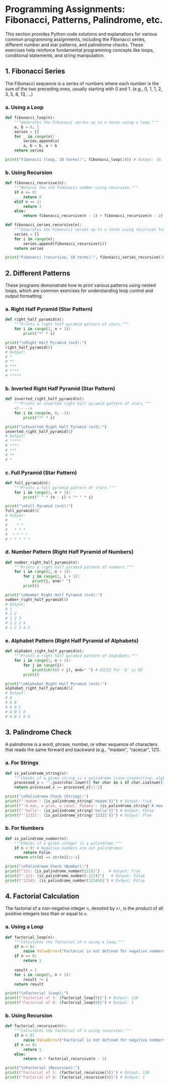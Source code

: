 # Programming Assignments: Fibonacci, Patterns, Palindrome, etc.

This section provides Python code solutions and explanations for various common programming assignments, including the Fibonacci series, different number and star patterns, and palindrome checks. These exercises help reinforce fundamental programming concepts like loops, conditional statements, and string manipulation.

## 1. Fibonacci Series

The Fibonacci sequence is a series of numbers where each number is the sum of the two preceding ones, usually starting with 0 and 1. (e.g., 0, 1, 1, 2, 3, 5, 8, 13, ...)

### a. Using a Loop

```python
def fibonacci_loop(n):
    """Generates the Fibonacci series up to n terms using a loop."""
    a, b = 0, 1
    series = []
    for _ in range(n):
        series.append(a)
        a, b = b, a + b
    return series

print("Fibonacci (loop, 10 terms):", fibonacci_loop(10)) # Output: [0, 1, 1, 2, 3, 5, 8, 13, 21, 34]
```

### b. Using Recursion

```python
def fibonacci_recursive(n):
    """Returns the nth Fibonacci number using recursion."""
    if n <= 0:
        return 0
    elif n == 1:
        return 1
    else:
        return fibonacci_recursive(n - 1) + fibonacci_recursive(n - 2)

def fibonacci_series_recursive(n):
    """Generates the Fibonacci series up to n terms using recursion for each term."""
    series = []
    for i in range(n):
        series.append(fibonacci_recursive(i))
    return series

print("Fibonacci (recursive, 10 terms):", fibonacci_series_recursive(10)) # Output: [0, 1, 1, 2, 3, 5, 8, 13, 21, 34]
```

## 2. Different Patterns

These programs demonstrate how to print various patterns using nested loops, which are common exercises for understanding loop control and output formatting.

### a. Right Half Pyramid (Star Pattern)

```python
def right_half_pyramid(n):
    """Prints a right half pyramid pattern of stars."""
    for i in range(1, n + 1):
        print("*" * i)

print("\nRight Half Pyramid (n=5):")
right_half_pyramid(5)
# Output:
# *
# **
# ***
# ****
# *****
```

### b. Inverted Right Half Pyramid (Star Pattern)

```python
def inverted_right_half_pyramid(n):
    """Prints an inverted right half pyramid pattern of stars."""
    <!-- -->
    for i in range(n, 0, -1):
        print("*" * i)

print("\nInverted Right Half Pyramid (n=5):")
inverted_right_half_pyramid(5)
# Output:
# *****
# ****
# ***
# **
# *
```

### c. Full Pyramid (Star Pattern)

```python
def full_pyramid(n):
    """Prints a full pyramid pattern of stars."""
    for i in range(1, n + 1):
        print(" " * (n - i) + "* " * i)

print("\nFull Pyramid (n=5):")
full_pyramid(5)
# Output:
#     * 
#    * * 
#   * * * 
#  * * * * 
# * * * * * 
```

### d. Number Pattern (Right Half Pyramid of Numbers)

```python
def number_right_half_pyramid(n):
    """Prints a right half pyramid pattern of numbers."""
    for i in range(1, n + 1):
        for j in range(1, i + 1):
            print(j, end=" ")
        print()

print("\nNumber Right Half Pyramid (n=5):")
number_right_half_pyramid(5)
# Output:
# 1 
# 1 2 
# 1 2 3 
# 1 2 3 4 
# 1 2 3 4 5 
```

### e. Alphabet Pattern (Right Half Pyramid of Alphabets)

```python
def alphabet_right_half_pyramid(n):
    """Prints a right half pyramid pattern of alphabets."""
    for i in range(1, n + 1):
        for j in range(i):
            print(chr(65 + j), end=" ") # ASCII for 'A' is 65
        print()

print("\nAlphabet Right Half Pyramid (n=5):")
alphabet_right_half_pyramid(5)
# Output:
# A 
# A B 
# A B C 
# A B C D 
# A B C D E 
```

## 3. Palindrome Check

A palindrome is a word, phrase, number, or other sequence of characters that reads the same forward and backward (e.g., "madam", "racecar", 121).

### a. For Strings

```python
def is_palindrome_string(s):
    """Checks if a given string is a palindrome (case-insensitive, alphanumeric only)."""
    processed_s = ''.join(char.lower() for char in s if char.isalnum())
    return processed_s == processed_s[::-1]

print("\nPalindrome Check (String):")
print(f"'madam': {is_palindrome_string('madam')}") # Output: True
print(f"'A man, a plan, a canal: Panama': {is_palindrome_string('A man, a plan, a canal: Panama')}") # Output: True
print(f"'hello': {is_palindrome_string('hello')}") # Output: False
print(f"'12321': {is_palindrome_string('12321')}") # Output: True
```

### b. For Numbers

```python
def is_palindrome_number(n):
    """Checks if a given integer is a palindrome."""
    if n < 0: # Negative numbers are not palindromes
        return False
    return str(n) == str(n)[::-1]

print("\nPalindrome Check (Number):")
print(f"121: {is_palindrome_number(121)}")    # Output: True
print(f"-121: {is_palindrome_number(-121)}")   # Output: False
print(f"12345: {is_palindrome_number(12345)}") # Output: False
```

## 4. Factorial Calculation

The factorial of a non-negative integer `n`, denoted by `n!`, is the product of all positive integers less than or equal to `n`.

### a. Using a Loop

```python
def factorial_loop(n):
    """Calculates the factorial of n using a loop."""
    if n < 0:
        raise ValueError("Factorial is not defined for negative numbers.")
    if n == 0:
        return 1
    
    result = 1
    for i in range(1, n + 1):
        result *= i
    return result

print("\nFactorial (Loop):")
print(f"Factorial of 5: {factorial_loop(5)}") # Output: 120
print(f"Factorial of 0: {factorial_loop(0)}") # Output: 1
```

### b. Using Recursion

```python
def factorial_recursive(n):
    """Calculates the factorial of n using recursion."""
    if n < 0:
        raise ValueError("Factorial is not defined for negative numbers.")
    if n == 0:
        return 1
    else:
        return n * factorial_recursive(n - 1)

print("\nFactorial (Recursion):")
print(f"Factorial of 5: {factorial_recursive(5)}") # Output: 120
print(f"Factorial of 0: {factorial_recursive(0)}") # Output: 1
```

